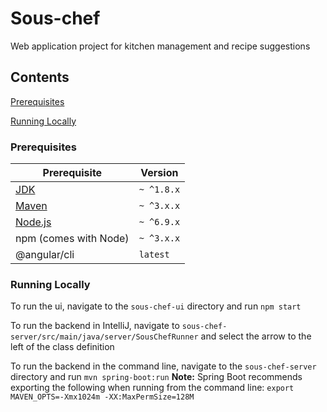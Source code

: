# Sous-chef
Web application project for kitchen management and recipe suggestions

## Contents
[Prerequisites](#prerequisites)

[Running Locally](#running-locally)

### Prerequisites

| Prerequisite                                | Version |
| ------------------------------------------- | ------- |
| [JDK](http://www.oracle.com/technetwork/java/javase/downloads/jdk9-downloads-3848520.html) | `~ ^1.8.x`  |
| [Maven](http://maven.apache.org/download.cgi) | `~ ^3.x.x`  |
| [Node.js](http://nodejs.org)                | `~ ^6.9.x`  |
| npm (comes with Node)                       | `~ ^3.x.x`  |
| @angular/cli                                 | `latest`|

### Running Locally

To run the ui, navigate to the `sous-chef-ui` directory and run `npm start`

To run the backend in IntelliJ, navigate to `sous-chef-server/src/main/java/server/SousChefRunner` and select the arrow to the left of the class definition

To run the backend in the command line, navigate to the `sous-chef-server` directory and run `mvn spring-boot:run`
**Note:** Spring Boot recommends exporting the following when running from the command line: `export MAVEN_OPTS=-Xmx1024m -XX:MaxPermSize=128M`
